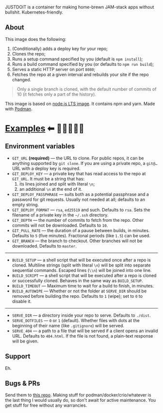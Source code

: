 JUSTDOIT is a container for making home-brewn JAM-stack apps without bullshit. Kubernetes-friendly.

## About

This image does the following:

1. (Conditionally) adds a deploy key for your repo;
2. Clones the repo;
3. Runs a setup command specified by you (default is `npm install`);
3. Runs a build command specified by you (or defaults to `npm run build`);
4. Serves a static HTTP server on port `8080`;
5. Fetches the repo at a given interval and rebuilds your site if the repo changed.

> Only a single branch is cloned, with the default number of commits of 10 (it fetches only a part of the history).

This image is based on [node.js LTS image](https://hub.docker.com/_/node). It contains npm and yarn. Made with [Podman](https://podman.io/).

# [Examples](https://github.com/CosmoMyzrailGorynych/justdoit/tree/master/examples) ⬅ 💃💅🎉💪💦

## Environment variables

* `GIT_URL` **(required)** — the URL to clone. For public repos, it can be anything supported by `git clone`. If you are using a private repo, a `git@…` URL with a deploy key is required.
* `GIT_DEPLOY_KEY` — a private key that has read access to the repo at `GIT_URL`. It must be a string that has:
    1. its lines joined and split with literal `\n`;
    2. an additional `\n` at the end of it.
* `GIT_DEPLOY_PASSPHRASE` — suits both as a potential passphrase and a password for git requests. Usually not needed at all; defaults to an empty string.
* `GIT_DEPLOY_FORMAT` — `rsa`, `ed25519` and such. Defaults to `rsa`. Sets the filename of a private key in the `~/.ssh` directory.
* `GIT_DEPTH` — the number of commits to fetch from the repo. Other commits will not be downloaded. Defaults to `10`.
* `GIT_PULL_RATE` — the duration of a pause between builds, in minutes. Defaults to `5` (five minutes). Fractional periods (like `1.5`) can be used.
* `GIT_BRANCH` — the branch to checkout. Other branches will not be downloaded. Defaults to `master`.

---

* `BUILD_SETUP` — a shell script that will be executed once after a repo is cloned. Multiline strings (split with literal `\n`) will be split into separate sequential commands. Escaped lines (`\\n`) will be joined into one line.
* `BUILD_SCRIPT` — a shell script that will be executed after a repo is cloned or successfully cloned. Behaves in the same way as `BUILD_SETUP`.
* `BUILD_TIMEOUT` — Maximum time to wait for a build to finish, in minutes.
* `BUILD_AUTOWIPE` — Whether or not the folder at `SERVE_DIR` should be removed before building the repo. Defaults to `1` (wipe); set to `0` to disable it.

---

* `SERVE_DIR` — a directory inside your repo to serve. Defaults to `./dist`.
* `SERVE_DOTFILES` — `0` or `1` (default). Whether files with dots at the beginning of their name (like `.gitignore`) will be served.
* `SERVE_404` — a path to a file that will be served if a client opens an invalid URL. Defaults to `404.html`. If the file is not found, a plain-text response will be given.

## Support

Eh.

## Bugs & PRs

Send them to [this repo](). Making stuff for podman/docker/crio/whatever is the last thing I would usually do, so don't await for active maintenance. You get stuff for free without any warrancies.